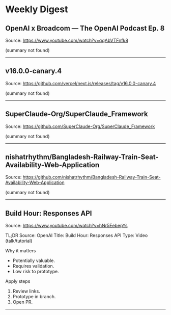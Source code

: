 # Weekly Digest

## OpenAI x Broadcom — The OpenAI Podcast Ep. 8

Source: https://www.youtube.com/watch?v=qqAbVTFnfk8

(summary not found)


---

## v16.0.0-canary.4

Source: https://github.com/vercel/next.js/releases/tag/v16.0.0-canary.4

(summary not found)


---

## SuperClaude-Org/SuperClaude_Framework

Source: https://github.com/SuperClaude-Org/SuperClaude_Framework

(summary not found)


---

## nishatrhythm/Bangladesh-Railway-Train-Seat-Availability-Web-Application

Source: https://github.com/nishatrhythm/Bangladesh-Railway-Train-Seat-Availability-Web-Application

(summary not found)


---

## Build Hour: Responses API

Source: https://www.youtube.com/watch?v=hNr5EebepYs

TL;DR
Source: OpenAI
Title: Build Hour: Responses API
Type: Video (talk/tutorial)

Why it matters
- Potentially valuable.
- Requires validation.
- Low risk to prototype.

Apply steps
1) Review links.
2) Prototype in branch.
3) Open PR.


---

